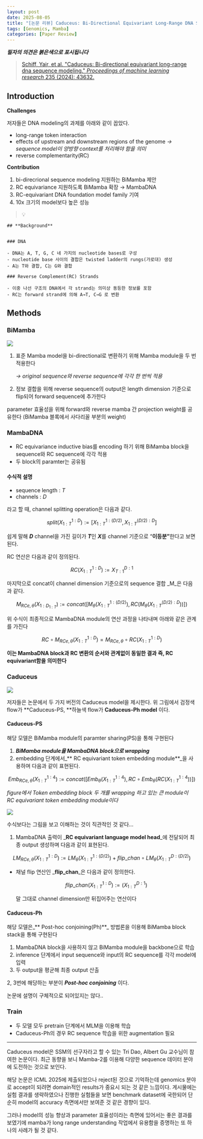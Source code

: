 ```yaml
---
layout: post
date: 2025-08-05
title: "[논문 리뷰] Caduceus: Bi-Directional Equivariant Long-Range DNA Sequence Modeling"
tags: [Genomics, Mamba]
categories: [Paper Review]
---
```


<span class="notion-red">_**필자의 의견은 붉은색으로 표시됩니다**_</span>


> [Schiff, Yair, et al. "Caduceus: Bi-directional equivariant long-range dna sequence modeling." ](https://pmc.ncbi.nlm.nih.gov/articles/PMC12189541/)[_Proceedings of machine learning research_](https://pmc.ncbi.nlm.nih.gov/articles/PMC12189541/)[ 235 (2024): 43632.](https://pmc.ncbi.nlm.nih.gov/articles/PMC12189541/)



## Introduction


**Challenges**


저자들은 DNA modeling의 과제를 아래와 같이 꼽았다.

- long-range token interaction
- effects of upstream and downstream regions of the genome 
_→ sequence model이 양방향 context를 처리해야 함을 의미_
- reverse complementarity(RC)

**Contribution**

1. bi-direcrional sequence modeling 지원하는 BiMamba 제안
1. RC equivariance 지원하도록 BiMamba 확장 → MambaDNA
1. RC-equivariant DNA foundation model family 기여
1. 10x 크기의 model보다 높은 성능

> 💡 


	## **Background**


	### DNA

	- DNA는 A, T, G, C 네 가지의 nucleotide bases로 구성
	- nucleotide base 사이의 결합은 twisted ladder의 rungs(가로대) 생성
	- A는 T와 결합, C는 G와 결합

	### Reverse Complement(RC) Strands

	- 이중 나선 구조의 DNA에서 각 strand는 의미상 동등한 정보를 포함
	- RC는 forward strand에 의해 A→T, C→G 로 변환


## Methods



### BiMamba


![](https://prod-files-secure.s3.us-west-2.amazonaws.com/542b861c-36a8-4051-84e5-8804b6728dba/2c247d59-7815-4980-99f0-8f0d21f445a7/image.png?X-Amz-Algorithm=AWS4-HMAC-SHA256&X-Amz-Content-Sha256=UNSIGNED-PAYLOAD&X-Amz-Credential=ASIAZI2LB466VGNN6ONY%2F20250919%2Fus-west-2%2Fs3%2Faws4_request&X-Amz-Date=20250919T200113Z&X-Amz-Expires=3600&X-Amz-Security-Token=IQoJb3JpZ2luX2VjEGQaCXVzLXdlc3QtMiJHMEUCIQCqS7J4KOIAKnFbQflNrR57RAXD5RRcpz5h7am0cq5tbQIgBD%2BMjLIj5Y5LXumey7sQfWhaeQU%2F4W6ZqWlXscDmwfIqiAQI3f%2F%2F%2F%2F%2F%2F%2F%2F%2F%2FARAAGgw2Mzc0MjMxODM4MDUiDIBKENZ5wAwRxspuaCrcA%2FtT9vBfboBJLQpAdwX3sOKbfdGdb3R5DrseCPE9rPFj12WRkEEbGFE8R2f7mrvAIqYP1pWKBr2n2qOp%2Bs%2FhteN8UoazAiWCa%2BjW7IDBy9tsHEyn%2BsdJcfyS6v9Tc5tVjUSqrm6h%2FJU7r%2Fj1nmwtTBddWEN9nGdvic4OmbjcMPW1DwYfa52XoKsTPaUHB%2BMLG%2Fpwu8Bx3H9AvyDD1mmfj6zxuAq%2F5LYvNbLUxwNZmM1ontcwL8L5uuhB2ZVXc4%2FXKqbzShuyFsdPPF9LEfUKPg710eftemq7qc1IDbhQ53OrkLdvpoghOaDC1Ehiig1ZyLTjIjjWays1Q8CccLILxrJYRvUo8sAPFu1n9BhieSacBKh5H7YMGiuODoRw5%2F1nSHQSeDZGbLkB97xbqgaUZqCGRw%2BTjCG4VLvwK2Ogf1JBpQaeL%2FRlbpzmLJtsqk5RxPSycHdsJw53%2BGA20nbZw%2FUKgvU23YzzOJIlP1pX7Sp6qTo5kmW5J4mq9%2B139Rcgr5UGYF0G5WoCtMxOzVGQfqa4UGnd86NF7br7w9aq20EmxpUJ9Vv5XdgQbGuXw85lndLsJhsMxhRZ1Nd8bBSlBld12gfPacqNXEut0nZ87Aszb6IYz4NzrKdac5SoMJHjtsYGOqUBi2g5Nx0HlSaGMxI1TO4%2B1QtHfTwB20dVwB2x4zGCZDZCZCJvzRQqL6OFKYQ33Z3LxHC1Dz%2BGHbNbjX1EaisTySSl%2B6I2IpIpKQXN4TJ8L7jrxKShin2QQOFP5pKOaJ5UUEZo%2Fl1lfP%2F4QU1rNtb9CLsiyDFImQzKzg7OcQjYiw8aKnj1SpfIbmexz3nZT5M1oOKqSP3doI9GTCJXSmVQHAjMTYA1&X-Amz-Signature=def4ab5c0415766bd43a4d2231e64373fbb9a88a6fee1aaccc771ba749096b7b&X-Amz-SignedHeaders=host&x-amz-checksum-mode=ENABLED&x-id=GetObject)

1. 표준 Mamba model을 bi-directional로 변환하기 위해 Mamba module을 두 번 적용한다

	_→ original sequence와 reverse sequence에 각각 한 번씩 적용_

1. 정보 결합을 위해 reverse sequence의 output은 length dimension 기준으로 flip되어 forward sequence에 추가한다

parameter 효율성을 위해 forward와 reverse mamba 간 projection weight를 공유한다 (BiMamba 블록에서 사다리꼴 부분의 weight)



### MambaDNA

- RC equivariance inductive bias를 encoding 하기 위해 BiMamba block을 sequence와 RC sequence에 각각 적용
- 두 block의 paramter는 공유됨


#### 수식적 설명

- sequence length : _T_
- channels : _D_

라고 할 때,  channel splitting operation은 다음과 같다.


$$
split(X^{1:D}_{1:T}):=[X^{1:(D/2)}_{1:T},X^{(D/2):D}_{1:T}]
$$


<span class="notion-red">쉽게 말해 </span><span class="notion-red">_**D**_</span><span class="notion-red"> channel을 가진 길이가 </span><span class="notion-red">_**T**_</span><span class="notion-red">인 </span><span class="notion-red">_**X**_</span><span class="notion-red">를 channel 기준으로 “</span><span class="notion-red">**이등분”**</span><span class="notion-red">한다고 보면 된다.</span>


RC 연산은 다음과 같이 정의된다.


$$
RC(X^{1:D}_{1:T}):=X^{D:1}_{T:1}
$$


마지막으로 concat이 channel dimension 기준으로의 sequence 결합 _M_은 다음과 같다.


$$
M_{RCe,\theta}(X_{1:D_{1:T}}):=concat([M_{\theta}(X^{1:(D/2)}_{1:T}),RC(M_{\theta}(X^{(D/2):D}_{1:T}))])
$$


위 수식이 최종적으로 MambaDNA module의 연산 과정을 나타내며 아래와 같은 관계를 가진다


$$
RC\circ M_{RCe,\theta}(X^{1:D}_{1:T}) = M_{RCe,\theta} \circ RC(X^{1:D}_{1:T})
$$


**이는 MambaDNA block과 RC 변환의 순서와 관계없이 동일한 결과 즉, RC equivariant함을 의미한다**



### Caduceus


![](https://prod-files-secure.s3.us-west-2.amazonaws.com/542b861c-36a8-4051-84e5-8804b6728dba/f94a60d7-8145-473b-aef9-7c68d3ec604a/image.png?X-Amz-Algorithm=AWS4-HMAC-SHA256&X-Amz-Content-Sha256=UNSIGNED-PAYLOAD&X-Amz-Credential=ASIAZI2LB466VGNN6ONY%2F20250919%2Fus-west-2%2Fs3%2Faws4_request&X-Amz-Date=20250919T200113Z&X-Amz-Expires=3600&X-Amz-Security-Token=IQoJb3JpZ2luX2VjEGQaCXVzLXdlc3QtMiJHMEUCIQCqS7J4KOIAKnFbQflNrR57RAXD5RRcpz5h7am0cq5tbQIgBD%2BMjLIj5Y5LXumey7sQfWhaeQU%2F4W6ZqWlXscDmwfIqiAQI3f%2F%2F%2F%2F%2F%2F%2F%2F%2F%2FARAAGgw2Mzc0MjMxODM4MDUiDIBKENZ5wAwRxspuaCrcA%2FtT9vBfboBJLQpAdwX3sOKbfdGdb3R5DrseCPE9rPFj12WRkEEbGFE8R2f7mrvAIqYP1pWKBr2n2qOp%2Bs%2FhteN8UoazAiWCa%2BjW7IDBy9tsHEyn%2BsdJcfyS6v9Tc5tVjUSqrm6h%2FJU7r%2Fj1nmwtTBddWEN9nGdvic4OmbjcMPW1DwYfa52XoKsTPaUHB%2BMLG%2Fpwu8Bx3H9AvyDD1mmfj6zxuAq%2F5LYvNbLUxwNZmM1ontcwL8L5uuhB2ZVXc4%2FXKqbzShuyFsdPPF9LEfUKPg710eftemq7qc1IDbhQ53OrkLdvpoghOaDC1Ehiig1ZyLTjIjjWays1Q8CccLILxrJYRvUo8sAPFu1n9BhieSacBKh5H7YMGiuODoRw5%2F1nSHQSeDZGbLkB97xbqgaUZqCGRw%2BTjCG4VLvwK2Ogf1JBpQaeL%2FRlbpzmLJtsqk5RxPSycHdsJw53%2BGA20nbZw%2FUKgvU23YzzOJIlP1pX7Sp6qTo5kmW5J4mq9%2B139Rcgr5UGYF0G5WoCtMxOzVGQfqa4UGnd86NF7br7w9aq20EmxpUJ9Vv5XdgQbGuXw85lndLsJhsMxhRZ1Nd8bBSlBld12gfPacqNXEut0nZ87Aszb6IYz4NzrKdac5SoMJHjtsYGOqUBi2g5Nx0HlSaGMxI1TO4%2B1QtHfTwB20dVwB2x4zGCZDZCZCJvzRQqL6OFKYQ33Z3LxHC1Dz%2BGHbNbjX1EaisTySSl%2B6I2IpIpKQXN4TJ8L7jrxKShin2QQOFP5pKOaJ5UUEZo%2Fl1lfP%2F4QU1rNtb9CLsiyDFImQzKzg7OcQjYiw8aKnj1SpfIbmexz3nZT5M1oOKqSP3doI9GTCJXSmVQHAjMTYA1&X-Amz-Signature=8e27acfa9a5cc75819bc8b03b6e245e3ef3837740fe55aba1e817bde590de87e&X-Amz-SignedHeaders=host&x-amz-checksum-mode=ENABLED&x-id=GetObject)


저자들은 논문에서 두 가지 버전의 Caduceus model을 제시한다. 위 그림에서 검정색 flow가 **Caduceus-PS, **하늘색 flow가 **Caduceus-Ph model** 이다.



#### Caduceus-PS


해당 모델은 BiMamba module의 paramter sharing(PS)을 통해 구현된다

1. _**BiMamba module을 MambaDNA block으로 wrapping**_
1. embedding 단계에서_** RC equivariant token embedding module**_을 사용하며 다음과 같이 표현된다.

$$
Emb_{RCe,\theta}(X^{1:4}_{1:T}):=concat([Emb_{\theta}(X^{1:4}_{1:T}),RC \circ Emb_{\theta}(RC(X^{1:4}_{1:T}))])
$$


_figure에서 Token embedding block 두 개를 wrapping 하고 있는 큰 module이 RC equivariant token embedding module이다_


![](https://prod-files-secure.s3.us-west-2.amazonaws.com/542b861c-36a8-4051-84e5-8804b6728dba/b175e4da-71eb-4e91-8c23-a06dabe673c9/image.png?X-Amz-Algorithm=AWS4-HMAC-SHA256&X-Amz-Content-Sha256=UNSIGNED-PAYLOAD&X-Amz-Credential=ASIAZI2LB466VGNN6ONY%2F20250919%2Fus-west-2%2Fs3%2Faws4_request&X-Amz-Date=20250919T200113Z&X-Amz-Expires=3600&X-Amz-Security-Token=IQoJb3JpZ2luX2VjEGQaCXVzLXdlc3QtMiJHMEUCIQCqS7J4KOIAKnFbQflNrR57RAXD5RRcpz5h7am0cq5tbQIgBD%2BMjLIj5Y5LXumey7sQfWhaeQU%2F4W6ZqWlXscDmwfIqiAQI3f%2F%2F%2F%2F%2F%2F%2F%2F%2F%2FARAAGgw2Mzc0MjMxODM4MDUiDIBKENZ5wAwRxspuaCrcA%2FtT9vBfboBJLQpAdwX3sOKbfdGdb3R5DrseCPE9rPFj12WRkEEbGFE8R2f7mrvAIqYP1pWKBr2n2qOp%2Bs%2FhteN8UoazAiWCa%2BjW7IDBy9tsHEyn%2BsdJcfyS6v9Tc5tVjUSqrm6h%2FJU7r%2Fj1nmwtTBddWEN9nGdvic4OmbjcMPW1DwYfa52XoKsTPaUHB%2BMLG%2Fpwu8Bx3H9AvyDD1mmfj6zxuAq%2F5LYvNbLUxwNZmM1ontcwL8L5uuhB2ZVXc4%2FXKqbzShuyFsdPPF9LEfUKPg710eftemq7qc1IDbhQ53OrkLdvpoghOaDC1Ehiig1ZyLTjIjjWays1Q8CccLILxrJYRvUo8sAPFu1n9BhieSacBKh5H7YMGiuODoRw5%2F1nSHQSeDZGbLkB97xbqgaUZqCGRw%2BTjCG4VLvwK2Ogf1JBpQaeL%2FRlbpzmLJtsqk5RxPSycHdsJw53%2BGA20nbZw%2FUKgvU23YzzOJIlP1pX7Sp6qTo5kmW5J4mq9%2B139Rcgr5UGYF0G5WoCtMxOzVGQfqa4UGnd86NF7br7w9aq20EmxpUJ9Vv5XdgQbGuXw85lndLsJhsMxhRZ1Nd8bBSlBld12gfPacqNXEut0nZ87Aszb6IYz4NzrKdac5SoMJHjtsYGOqUBi2g5Nx0HlSaGMxI1TO4%2B1QtHfTwB20dVwB2x4zGCZDZCZCJvzRQqL6OFKYQ33Z3LxHC1Dz%2BGHbNbjX1EaisTySSl%2B6I2IpIpKQXN4TJ8L7jrxKShin2QQOFP5pKOaJ5UUEZo%2Fl1lfP%2F4QU1rNtb9CLsiyDFImQzKzg7OcQjYiw8aKnj1SpfIbmexz3nZT5M1oOKqSP3doI9GTCJXSmVQHAjMTYA1&X-Amz-Signature=03d46426909759eb1726975d796f2a90b80ea6b3a97b3bb8764f464d41445020&X-Amz-SignedHeaders=host&x-amz-checksum-mode=ENABLED&x-id=GetObject)


<span class="notion-red">수식보다는 그림을 보고 이해하는 것이 직관적인 것 같다…</span>

1. MambaDNA 출력이 _**RC equivariant language model head**_에 전달되어 최종 output 생성하며 다음과 같이 표현된다.

$$
LM_{RCe,\theta}(X^{1:D}_{1:T}):= LM_{\theta}(X^{1:(D/2)}_{1:T})+flip\_chan\circ LM_{\theta}(X^{D:(D/2)}_{1:T})
$$

- 채널 flip 연산인 _**flip\_chan**_은 다음과 같이 정의한다.

	$$
	flip\_chan(X^{1:D}_{1:T}):=(X^{D:1}_{1:T})
	$$


	말 그대로 channel dimension만 뒤집어주는 연산이다



#### Caduceus-Ph


해당 모델은_** Post-hoc conjoining(Ph)**_ 방법론을 이용해 BiMamba block stack을 통해 구현된다

1. MambaDNA block을 사용하지 않고 BiMamba module을 backbone으로 학습
1. inference 단계에서 input sequence와 input의 RC sequence를 각각 model에 입력
1. 두 output을 평균해 최종 output 산출

2, 3번에 해당하는 부분이 _**Post-hoc conjoining**_ 이다.


<span class="notion-red">논문에 설명이 구체적으로 되어있지는 않다..</span>



### Train

- 두 모델 모두 pretrain 단계에서 MLM을 이용해 학습
- Caduceus-Ph의 경우 RC sequence 학습을 위한 augmentation 필요

---


<span class="notion-red">Caduceus model은 SSM의 선구자라고 할 수 있는 Tri Dao, Albert Gu 교수님이 참여한 논문이다. 최근 동향을 보니 Mamba-2를 이용해 다양한 sequence 데이터 분야에 도전하는 것으로 보인다.</span>


<span class="notion-red">해당 논문은 ICML 2025에 제출되었으나 reject된 것으로 기억하는데 genomics 분야로 accept이 되려면 domain적인 results가 중요시 되는 것 같은 느낌이다. 게시물에는 실험 결과를 생략하였으나 진행한 실험들을 보면 benchmark dataset에 국한되어 단순히 model의 accuracy 측면에서만 보여준 것 같은 경향이 있다.</span>


<span class="notion-red">그러나 model의 성능 향상과 parameter 효율성이라는 측면에 있어서는 좋은 결과를 보였기에 mamba가 long range understanding 작업에서 유용함을 증명하는 또 하나의 사례가 될 것 같다.</span>

